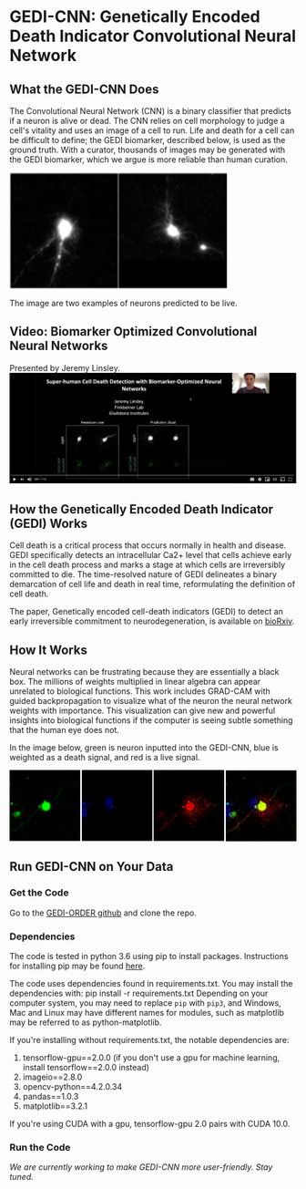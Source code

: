 # GEDI-CNN: Genetically Encoded Death Indicator Convolutional Neural Network

## What the GEDI-CNN Does

The Convolutional Neural Network (CNN) is a binary classifier that predicts if a neuron is alive or dead. The CNN relies on cell morphology to judge a cell's vitality and uses an image of a cell to run. Life and death for a cell can be difficult to define; the GEDI biomarker, described below, is used as the ground truth. With a curator, thousands of images may be generated with the GEDI biomarker, which we argue is more reliable than human curation. 

![Neuron](/examples/neuron.png)

The image are two examples of neurons predicted to be live. 

## Video: Biomarker Optimized Convolutional Neural Networks

Presented by Jeremy Linsley.
[![Biomarker Optimized Convolutional Neural Networks](/examples/bocnn_video.PNG)](https://youtu.be/v_vf1eisGr4 "Biomarker Optimized Convolutional Neural Networks")

## How the Genetically Encoded Death Indicator (GEDI) Works

Cell death is a critical process that occurs normally in health and disease. GEDI specifically detects an intracellular Ca2+ level that cells achieve early in the cell death process and marks a stage at which cells are irreversibly committed to die. The time-resolved nature of GEDI delineates a binary demarcation of cell life and death in real time, reformulating the definition of cell death. 

The paper, Genetically encoded cell-death indicators (GEDI) to detect an early irreversible commitment to neurodegeneration, is available on [bioRxiv](https://www.biorxiv.org/content/10.1101/726588v1).

## How It Works

Neural networks can be frustrating because they are essentially a black box. The millions of weights multiplied in linear algebra can appear unrelated to biological functions. This work includes GRAD-CAM with guided backpropagation to visualize what of the neuron the neural network weights with importance. This visualization can give new and powerful insights into biological functions if the computer is seeing subtle something that the human eye does not. 

In the image below, green is neuron inputted into the GEDI-CNN, blue is weighted as a death signal, and red is a live signal.  

![Gradcam](/examples/gradcam.png)

## Run GEDI-CNN on Your Data

### Get the Code
Go to the [GEDI-ORDER github](https://github.com/finkbeiner-lab/GEDI-ORDER) and clone the repo. 

### Dependencies
The code is tested in python 3.6 using pip to install packages. Instructions for installing pip may be found [here](https://pip.pypa.io/en/stable/installing/).

The code uses dependencies found in requirements.txt. You may install the dependencies with:
    pip install -r requirements.txt
Depending on your computer system, you may need to replace `pip` with `pip3`, and Windows, Mac and Linux may have different names for modules, such as matplotlib may be referred to as python-matplotlib.

If you're installing without requirements.txt, the notable dependencies are:
1. tensorflow-gpu==2.0.0 (if you don't use a gpu for machine learning, install tensorflow==2.0.0 instead)
2. imageio==2.8.0
3. opencv-python==4.2.0.34
4. pandas==1.0.3
5. matplotlib==3.2.1

If you're using CUDA with a gpu, tensorflow-gpu 2.0 pairs with CUDA 10.0. 

### Run the Code 
_We are currently working to make GEDI-CNN more user-friendly. Stay tuned._

